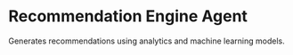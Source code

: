 # Recommendation Engine Agent

Generates recommendations using analytics and machine learning models.
